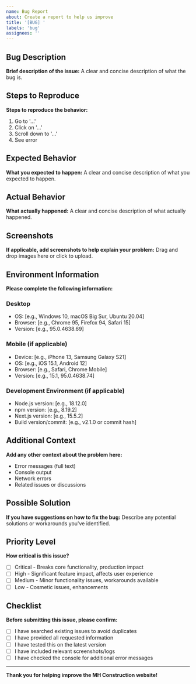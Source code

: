 ```yaml
---
name: Bug Report
about: Create a report to help us improve
title: '[BUG] '
labels: 'bug'
assignees: ''
---
```


## Bug Description

**Brief description of the issue:**
A clear and concise description of what the bug is.

## Steps to Reproduce

**Steps to reproduce the behavior:**

1. Go to '...'
2. Click on '...'
3. Scroll down to '...'
4. See error

## Expected Behavior

**What you expected to happen:**
A clear and concise description of what you expected to happen.

## Actual Behavior

**What actually happened:**
A clear and concise description of what actually happened.

## Screenshots

**If applicable, add screenshots to help explain your problem:**
Drag and drop images here or click to upload.

## Environment Information

**Please complete the following information:**

### Desktop

- OS: [e.g., Windows 10, macOS Big Sur, Ubuntu 20.04]
- Browser: [e.g., Chrome 95, Firefox 94, Safari 15]
- Version: [e.g., 95.0.4638.69]

### Mobile (if applicable)

- Device: [e.g., iPhone 13, Samsung Galaxy S21]
- OS: [e.g., iOS 15.1, Android 12]
- Browser: [e.g., Safari, Chrome Mobile]
- Version: [e.g., 15.1, 95.0.4638.74]

### Development Environment (if applicable)

- Node.js version: [e.g., 18.12.0]
- npm version: [e.g., 8.19.2]
- Next.js version: [e.g., 15.5.2]
- Build version/commit: [e.g., v2.1.0 or commit hash]

## Additional Context

**Add any other context about the problem here:**

- Error messages (full text)
- Console output
- Network errors
- Related issues or discussions

## Possible Solution

**If you have suggestions on how to fix the bug:**
Describe any potential solutions or workarounds you've identified.

## Priority Level

**How critical is this issue?**

- [ ] Critical - Breaks core functionality, production impact
- [ ] High - Significant feature impact, affects user experience
- [ ] Medium - Minor functionality issues, workarounds available
- [ ] Low - Cosmetic issues, enhancements

## Checklist

**Before submitting this issue, please confirm:**

- [ ] I have searched existing issues to avoid duplicates
- [ ] I have provided all requested information
- [ ] I have tested this on the latest version
- [ ] I have included relevant screenshots/logs
- [ ] I have checked the console for additional error messages

---

**Thank you for helping improve the MH Construction website!**

